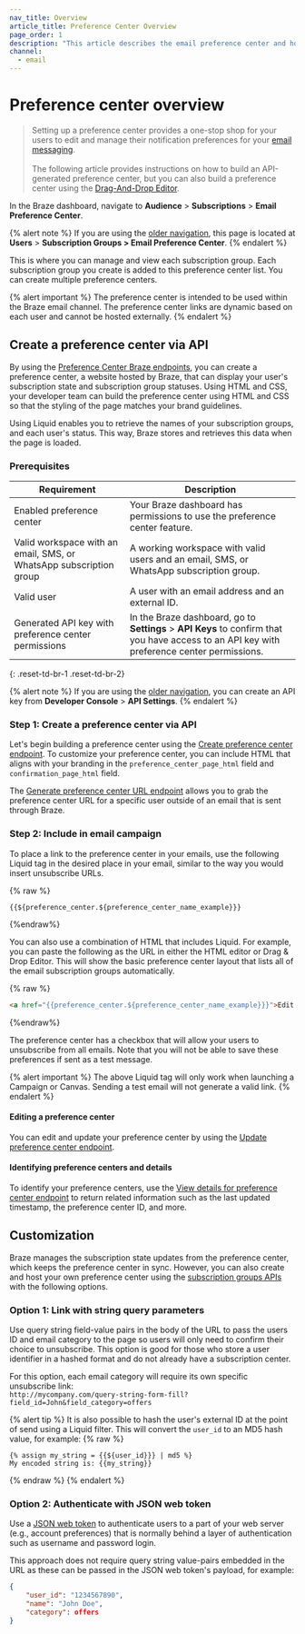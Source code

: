 ```yaml
---
nav_title: Overview
article_title: Preference Center Overview
page_order: 1
description: "This article describes the email preference center and how to customize it."
channel:
  - email
---
```


# Preference center overview

> Setting up a preference center provides a one-stop shop for your users to edit and manage their notification preferences for your [email messaging]({{site.baseurl}}/user_guide/message_building_by_channel/email/).<br><br>The following article provides instructions on how to build an API-generated preference center, but you can also build a preference center using the [Drag-And-Drop Editor]({{site.baseurl}}/user_guide/message_building_by_channel/email/preference_center/dnd_preference_center/).

In the Braze dashboard, navigate to **Audience** > **Subscriptions** > **Email Preference Center**.

{% alert note %}
If you are using the [older navigation]({{site.baseurl}}/navigation), this page is located at **Users** > **Subscription Groups > Email Preference Center**.
{% endalert %}

This is where you can manage and view each subscription group. Each subscription group you create is added to this preference center list. You can create multiple preference centers.

{% alert important %}
The preference center is intended to be used within the Braze email channel. The preference center links are dynamic based on each user and cannot be hosted externally.
{% endalert %}

## Create a preference center via API

By using the [Preference Center Braze endpoints]({{site.baseurl}}/api/endpoints/preference_center), you can create a preference center, a website hosted by Braze, that can display your user's subscription state and subscription group statuses. Using HTML and CSS, your developer team can build the preference center using HTML and CSS so that the styling of the page matches your brand guidelines.

Using Liquid enables you to retrieve the names of your subscription groups, and each user's status. This way, Braze stores and retrieves this data when the page is loaded.

### Prerequisites

| Requirement | Description |
|---|---|
| Enabled preference center | Your Braze dashboard has permissions to use the preference center feature. |
| Valid workspace with an email, SMS, or WhatsApp subscription group | A working workspace with valid users and an email, SMS, or WhatsApp subscription group. |
| Valid user | A user with an email address and an external ID. |
| Generated API key with preference center permissions | In the Braze dashboard, go to **Settings** > **API Keys** to confirm that you have access to an API key with preference center permissions. |
{: .reset-td-br-1 .reset-td-br-2}

{% alert note %}
If you are using the [older navigation]({{site.baseurl}}/navigation), you can create an API key from **Developer Console** > **API Settings**.
{% endalert %}

### Step 1: Create a preference center via API

Let's begin building a preference center using the [Create preference center endpoint]({{site.baseurl}}/api/endpoints/preference_center/post_create_preference_center/). To customize your preference center, you can include HTML that aligns with your branding in the `preference_center_page_html` field and `confirmation_page_html` field.

The [Generate preference center URL endpoint]({{site.baseurl}}/api/endpoints/preference_center/get_create_url_preference_center/) allows you to grab the preference center URL for a specific user outside of an email that is sent through Braze.

### Step 2: Include in email campaign

To place a link to the preference center in your emails, use the following Liquid tag in the desired place in your email, similar to the way you would insert unsubscribe URLs.

{% raw %}
```liquid
{{${preference_center.${preference_center_name_example}}}
```
{%endraw%}

You can also use a combination of HTML that includes Liquid. For example, you can paste the following as the URL in either the HTML editor or Drag & Drop Editor. This will show the basic preference center layout that lists all of the email subscription groups automatically. 

{% raw %}
```html
<a href="{{preference_center.${preference_center_name_example}}}">Edit your preferences</a>
```
{%endraw%}

The preference center has a checkbox that will allow your users to unsubscribe from all emails. Note that you will not be able to save these preferences if sent as a test message.

{% alert important %}
The above Liquid tag will only work when launching a Campaign or Canvas. Sending a test email will not generate a valid link.
{% endalert %}

#### Editing a preference center

You can edit and update your preference center by using the [Update preference center endpoint]({{site.baseurl}}/api/endpoints/preference_center/put_update_preference_center/). 

#### Identifying preference centers and details

To identify your preference centers, use the [View details for preference center endpoint]({{site.baseurl}}/api/endpoints/preference_center/get_view_details_preference_center/) to return related information such as the last updated timestamp, the preference center ID, and more.

## Customization

Braze manages the subscription state updates from the preference center, which keeps the preference center in sync. However, you can also create and host your own preference center using the [subscription groups APIs]({{site.baseurl}}/developer_guide/rest_api/subscription_group_api/) with the following options.

### Option 1: Link with string query parameters

Use query string field-value pairs in the body of the URL to pass the users ID and email category to the page so users will only need to confirm their choice to unsubscribe. This option is good for those who store a user identifier in a hashed format and do not already have a subscription center.

For this option, each email category will require its own specific unsubscribe link:<br>
`http://mycompany.com/query-string-form-fill?field_id=John&field_category=offers`

{% alert tip %}
It is also possible to hash the user's external ID at the point of send using a Liquid filter. This will convert the `user_id` to an MD5 hash value, for example:
{% raw %}
```liquid
{% assign my_string = {{${user_id}}} | md5 %}
My encoded string is: {{my_string}}
```
{% endraw %}
{% endalert %}

### Option 2: Authenticate with JSON web token

Use a [JSON web token](https://auth0.com/learn/json-web-tokens/) to authenticate users to a part of your web server (e.g., account preferences) that is normally behind a layer of authentication such as username and password login. 

This approach does not require query string value-pairs embedded in the URL as these can be passed in the JSON web token's payload, for example:

```json
{
    "user_id": "1234567890",
    "name": "John Doe",
    "category": offers
}
```
